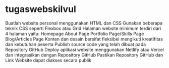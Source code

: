 # tugaswebskilvul
Buatlah website personal menggunakan HTML dan CSS
Gunakan beberapa teknik CSS seperti Flexbox atau Grid
Halaman website minimum terdiri dari 4 halaman yaitu:
Homepage
About Page
Portfolio Page/Skills Page
Blog/Articles Page
Konten dan desain bersifat fleksibel mengikuti kreatifitas dan kebutuhan peserta
Publish source code yang telah dibuat pada Repository GitHub
Deploy aplikasi website menggunakan Netlify atau Vercel dan integrasikan dengan Repository GitHub
Pastikan Repository GitHub dan Link Website dapat diakses secara publik
